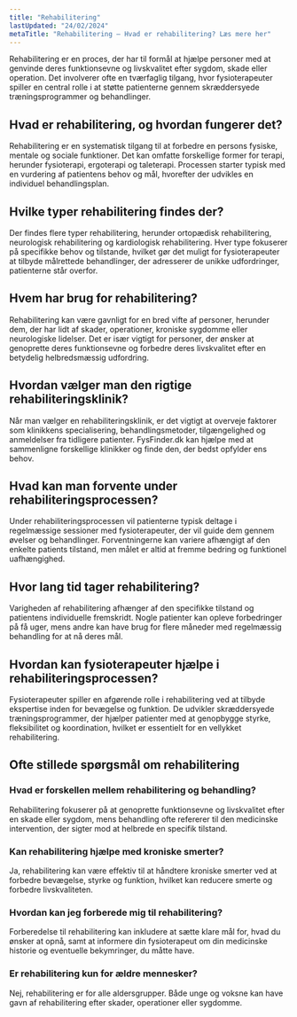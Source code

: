 ```yaml
---
title: "Rehabilitering"
lastUpdated: "24/02/2024"
metaTitle: "Rehabilitering – Hvad er rehabilitering? Læs mere her"
---
```


Rehabilitering er en proces, der har til formål at hjælpe personer med at genvinde deres funktionsevne og livskvalitet efter sygdom, skade eller operation. Det involverer ofte en tværfaglig tilgang, hvor fysioterapeuter spiller en central rolle i at støtte patienterne gennem skræddersyede træningsprogrammer og behandlinger.

## Hvad er rehabilitering, og hvordan fungerer det?

Rehabilitering er en systematisk tilgang til at forbedre en persons fysiske, mentale og sociale funktioner. Det kan omfatte forskellige former for terapi, herunder fysioterapi, ergoterapi og taleterapi. Processen starter typisk med en vurdering af patientens behov og mål, hvorefter der udvikles en individuel behandlingsplan.

## Hvilke typer rehabilitering findes der?

Der findes flere typer rehabilitering, herunder ortopædisk rehabilitering, neurologisk rehabilitering og kardiologisk rehabilitering. Hver type fokuserer på specifikke behov og tilstande, hvilket gør det muligt for fysioterapeuter at tilbyde målrettede behandlinger, der adresserer de unikke udfordringer, patienterne står overfor.

## Hvem har brug for rehabilitering?

Rehabilitering kan være gavnligt for en bred vifte af personer, herunder dem, der har lidt af skader, operationer, kroniske sygdomme eller neurologiske lidelser. Det er især vigtigt for personer, der ønsker at genoprette deres funktionsevne og forbedre deres livskvalitet efter en betydelig helbredsmæssig udfordring.

## Hvordan vælger man den rigtige rehabiliteringsklinik?

Når man vælger en rehabiliteringsklinik, er det vigtigt at overveje faktorer som klinikkens specialisering, behandlingsmetoder, tilgængelighed og anmeldelser fra tidligere patienter. FysFinder.dk kan hjælpe med at sammenligne forskellige klinikker og finde den, der bedst opfylder ens behov.

## Hvad kan man forvente under rehabiliteringsprocessen?

Under rehabiliteringsprocessen vil patienterne typisk deltage i regelmæssige sessioner med fysioterapeuter, der vil guide dem gennem øvelser og behandlinger. Forventningerne kan variere afhængigt af den enkelte patients tilstand, men målet er altid at fremme bedring og funktionel uafhængighed.

## Hvor lang tid tager rehabilitering?

Varigheden af rehabilitering afhænger af den specifikke tilstand og patientens individuelle fremskridt. Nogle patienter kan opleve forbedringer på få uger, mens andre kan have brug for flere måneder med regelmæssig behandling for at nå deres mål.

## Hvordan kan fysioterapeuter hjælpe i rehabiliteringsprocessen?

Fysioterapeuter spiller en afgørende rolle i rehabilitering ved at tilbyde ekspertise inden for bevægelse og funktion. De udvikler skræddersyede træningsprogrammer, der hjælper patienter med at genopbygge styrke, fleksibilitet og koordination, hvilket er essentielt for en vellykket rehabilitering.

## Ofte stillede spørgsmål om rehabilitering

### Hvad er forskellen mellem rehabilitering og behandling?

Rehabilitering fokuserer på at genoprette funktionsevne og livskvalitet efter en skade eller sygdom, mens behandling ofte refererer til den medicinske intervention, der sigter mod at helbrede en specifik tilstand.

### Kan rehabilitering hjælpe med kroniske smerter?

Ja, rehabilitering kan være effektiv til at håndtere kroniske smerter ved at forbedre bevægelse, styrke og funktion, hvilket kan reducere smerte og forbedre livskvaliteten.

### Hvordan kan jeg forberede mig til rehabilitering?

Forberedelse til rehabilitering kan inkludere at sætte klare mål for, hvad du ønsker at opnå, samt at informere din fysioterapeut om din medicinske historie og eventuelle bekymringer, du måtte have.

### Er rehabilitering kun for ældre mennesker?

Nej, rehabilitering er for alle aldersgrupper. Både unge og voksne kan have gavn af rehabilitering efter skader, operationer eller sygdomme.